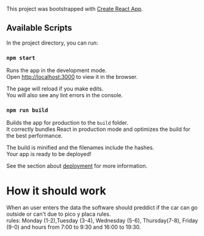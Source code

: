 This project was bootstrapped with [Create React App](https://github.com/facebook/create-react-app).

## Available Scripts

In the project directory, you can run:

### `npm start`

Runs the app in the development mode.<br />
Open [http://localhost:3000](http://localhost:3000) to view it in the browser.

The page will reload if you make edits.<br />
You will also see any lint errors in the console.


### `npm run build`

Builds the app for production to the `build` folder.<br />
It correctly bundles React in production mode and optimizes the build for the best performance.

The build is minified and the filenames include the hashes.<br />
Your app is ready to be deployed!

See the section about [deployment](https://facebook.github.io/create-react-app/docs/deployment) for more information.


# How it should work
When an user enters the data the software should preddict if the car can go outside or can't due to pico y placa rules.</br>
rules: Monday (1-2),Tuesday (3-4), Wednesday (5-6), Thursday(7-8), Friday (9-0) and hours from 7:00 to 9:30 and 16:00 to 19:30.


